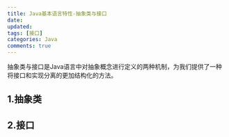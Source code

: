 ```yaml
---
title: Java基本语言特性-抽象类与接口
date: 
updated:
tags: [接口]
categories: Java
comments: true
---
```

抽象类与接口是Java语言中对抽象概念进行定义的两种机制，为我们提供了一种将接口和实现分离的更加结构化的方法。
<!-- more -->

## 1.抽象类

## 2.接口